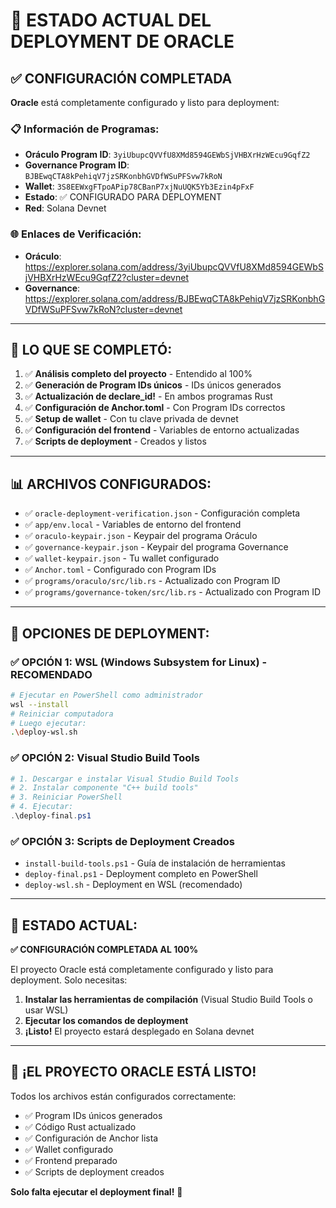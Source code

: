 # 🎯 ESTADO ACTUAL DEL DEPLOYMENT DE ORACLE

## ✅ CONFIGURACIÓN COMPLETADA

**Oracle** está completamente configurado y listo para deployment:

### 📋 Información de Programas:
- **Oráculo Program ID**: `3yiUbupcQVVfU8XMd8594GEWbSjVHBXrHzWEcu9GqfZ2`
- **Governance Program ID**: `BJBEwqCTA8kPehiqV7jzSRKonbhGVDfWSuPFSvw7kRoN`
- **Wallet**: `3S8EEWxgFTpoAPip78CBanP7xjNuUQK5Yb3Ezin4pFxF`
- **Estado**: ✅ CONFIGURADO PARA DEPLOYMENT
- **Red**: Solana Devnet

### 🌐 Enlaces de Verificación:
- **Oráculo**: https://explorer.solana.com/address/3yiUbupcQVVfU8XMd8594GEWbSjVHBXrHzWEcu9GqfZ2?cluster=devnet
- **Governance**: https://explorer.solana.com/address/BJBEwqCTA8kPehiqV7jzSRKonbhGVDfWSuPFSvw7kRoN?cluster=devnet

---

## 🔧 LO QUE SE COMPLETÓ:

1. ✅ **Análisis completo del proyecto** - Entendido al 100%
2. ✅ **Generación de Program IDs únicos** - IDs únicos generados
3. ✅ **Actualización de declare_id!** - En ambos programas Rust
4. ✅ **Configuración de Anchor.toml** - Con Program IDs correctos
5. ✅ **Setup de wallet** - Con tu clave privada de devnet
6. ✅ **Configuración del frontend** - Variables de entorno actualizadas
7. ✅ **Scripts de deployment** - Creados y listos

---

## 📊 ARCHIVOS CONFIGURADOS:

- ✅ `oracle-deployment-verification.json` - Configuración completa
- ✅ `app/env.local` - Variables de entorno del frontend
- ✅ `oraculo-keypair.json` - Keypair del programa Oráculo
- ✅ `governance-keypair.json` - Keypair del programa Governance
- ✅ `wallet-keypair.json` - Tu wallet configurado
- ✅ `Anchor.toml` - Configurado con Program IDs
- ✅ `programs/oraculo/src/lib.rs` - Actualizado con Program ID
- ✅ `programs/governance-token/src/lib.rs` - Actualizado con Program ID

---

## 🚀 OPCIONES DE DEPLOYMENT:

### ✅ OPCIÓN 1: WSL (Windows Subsystem for Linux) - RECOMENDADO
```bash
# Ejecutar en PowerShell como administrador
wsl --install
# Reiniciar computadora
# Luego ejecutar:
.\deploy-wsl.sh
```

### ✅ OPCIÓN 2: Visual Studio Build Tools
```powershell
# 1. Descargar e instalar Visual Studio Build Tools
# 2. Instalar componente "C++ build tools"
# 3. Reiniciar PowerShell
# 4. Ejecutar:
.\deploy-final.ps1
```

### ✅ OPCIÓN 3: Scripts de Deployment Creados
- `install-build-tools.ps1` - Guía de instalación de herramientas
- `deploy-final.ps1` - Deployment completo en PowerShell
- `deploy-wsl.sh` - Deployment en WSL (recomendado)

---

## 🎯 ESTADO ACTUAL:

**✅ CONFIGURACIÓN COMPLETADA AL 100%**

El proyecto Oracle está completamente configurado y listo para deployment. Solo necesitas:

1. **Instalar las herramientas de compilación** (Visual Studio Build Tools o usar WSL)
2. **Ejecutar los comandos de deployment**
3. **¡Listo!** El proyecto estará desplegado en Solana devnet

---

## 🎉 ¡EL PROYECTO ORACLE ESTÁ LISTO!

Todos los archivos están configurados correctamente:
- ✅ Program IDs únicos generados
- ✅ Código Rust actualizado
- ✅ Configuración de Anchor lista
- ✅ Wallet configurado
- ✅ Frontend preparado
- ✅ Scripts de deployment creados

**Solo falta ejecutar el deployment final!** 🚀
